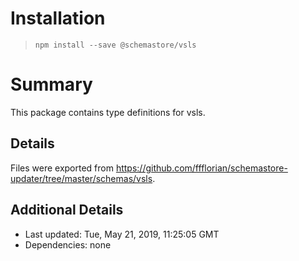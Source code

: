 # Installation
> `npm install --save @schemastore/vsls`

# Summary
This package contains type definitions for vsls.

## Details
Files were exported from https://github.com/ffflorian/schemastore-updater/tree/master/schemas/vsls.

## Additional Details
* Last updated: Tue, May 21, 2019, 11:25:05 GMT
* Dependencies: none
